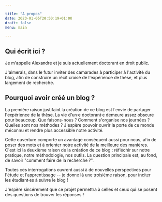 ```yaml
---

title: "A propos"
date: 2023-01-05T20:50:19+01:00
draft: false
menu: main

---
```


## Qui écrit ici ?

Je m'appelle Alexandre et je suis actuellement doctorant en droit public.

J'aimerais, dans le futur inviter des camarades à participer à l'activité du blog, afin de construire un récit croisé de l'expérience de thèse, et plus largement de recherche. 

## Pourquoi avoir créé un blog ?

La première raison justifaint la création de ce blog est l'envie de partager l'expérience de la thèse. La vie d'un·e doctorant·e demeure assez obscure pour beaucoup. Que faisons-nous ? Comment s'organise nos journées ? Quelles sont nos méthodes ? J'espère pouvoir ouvrir la porte de ce monde méconnu et rendre plus accessible notre activité.

Cette ouverture comporte un avantage conséquent aussi pour nous, afin de poser des mots et à orienter notre activité de la meilleure des manières. C'est ici la deuxième raison de la création de ce blog : réfléchir sur notre pratique, notre méthodologie, nos outils. La question principale est, au fond, de savoir "comment faire de la recherche ?".

Toutes ces interrogations ouvrent aussi à de nouvelles perspectives pour l'étude et l'apprentissage -- je donne là une troisième raison, pour inciter les étudiant·es à suivre le blog ! 

J'espère sincérement que ce projet permettra à celles et ceux qui se posent des questions de trouver les réponses !






